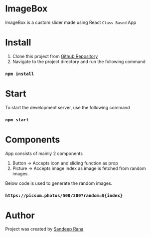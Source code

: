 # ImageBox
ImageBox is a custom slider made using React `Class Based` App

# Install
1) Clone this project from [Github Repository](https://github.com/SandeepRana1001/ImageBox)
2) Navigate to the project directory and run the following command
### `npm install`

# Start
To start the development server, use the following command
### `npm start`

# Components

App consists of mainly 2 components

1) Button  -> Accepts icon and sliding function as prop
2) Picture -> Accepts image index as image is fetched from random images.

Below code is used to generate the random images.

### `https://picsum.photos/500/300?random=${index}`

# Author

Project was created by [Sandeep Rana](https://www.linkedin.com/in/its-sandeeprana/)
